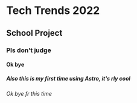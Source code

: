 # Tech Trends 2022

## School Project

### Pls don't judge

#### Ok bye

##### Also this is my first time using Astro, it's rly cool

###### Ok bye fr this time
